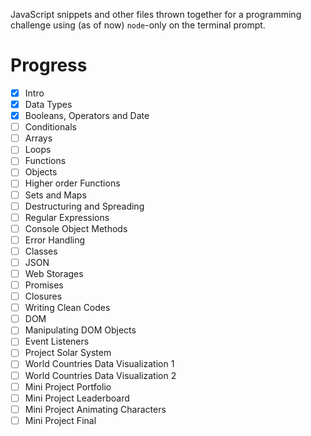 JavaScript snippets and other files thrown together for a programming challenge
using (as of now) `node`-only on the terminal prompt.


# Progress

- [x] Intro
- [x] Data Types
- [x] Booleans, Operators and Date
- [ ] Conditionals
- [ ] Arrays
- [ ] Loops
- [ ] Functions
- [ ] Objects
- [ ] Higher order Functions
- [ ] Sets and Maps
- [ ] Destructuring and Spreading
- [ ] Regular Expressions
- [ ] Console Object Methods
- [ ] Error Handling
- [ ] Classes
- [ ] JSON
- [ ] Web Storages
- [ ] Promises
- [ ] Closures
- [ ] Writing Clean Codes
- [ ] DOM
- [ ] Manipulating DOM Objects
- [ ] Event Listeners
- [ ] Project Solar System
- [ ] World Countries Data Visualization 1
- [ ] World Countries Data Visualization 2
- [ ] Mini Project Portfolio
- [ ] Mini Project Leaderboard
- [ ] Mini Project Animating Characters
- [ ] Mini Project Final
